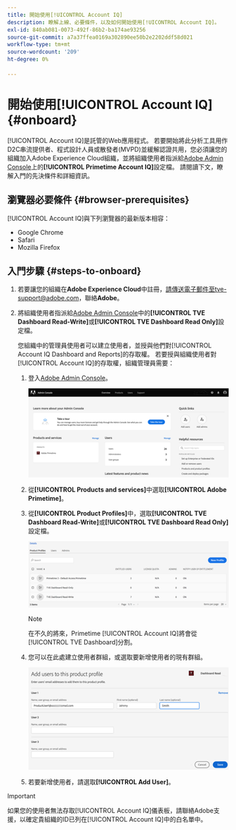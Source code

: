 ```yaml
---
title: 開始使用[!UICONTROL Account IQ]
description: 瞭解上線、必要條件，以及如何開始使用[!UICONTROL Account IQ]。
exl-id: 840ab081-0073-492f-86b2-ba174ae93256
source-git-commit: a7a37ffea0169a302890ee50b2e2202ddf58d021
workflow-type: tm+mt
source-wordcount: '209'
ht-degree: 0%

---
```


# 開始使用[!UICONTROL Account IQ] {#onboard}

[!UICONTROL Account IQ]是託管的Web應用程式。 若要開始將此分析工具用作D2C串流提供者、程式設計人員或散發者(MVPD)並緩解認證共用，您必須讓您的組織加入Adobe Experience Cloud組織，並將組織使用者指派給[Adobe Admin Console](https://adminconsole.adobe.com/)上的&#x200B;**[!UICONTROL Primetime Account IQ]**&#x200B;設定檔。 請閱讀下文，瞭解入門的先決條件和詳細資訊。

## 瀏覽器必要條件 {#browser-prerequisites}

[!UICONTROL Account IQ]與下列瀏覽器的最新版本相容：

* Google Chrome
* Safari
* Mozilla Firefox

## 入門步驟 {#steps-to-onboard}

1. 若要讓您的組織在&#x200B;**Adobe Experience Cloud**&#x200B;中註冊，請傳送電子郵件至tve-support@adobe.com，聯絡&#x200B;**Adobe**。

1. 將組織使用者指派給[Adobe Admin Console](https://adminconsole.adobe.com/)中的&#x200B;**[!UICONTROL TVE Dashboard Read-Write]**&#x200B;或&#x200B;**[!UICONTROL TVE Dashboard Read Only]**&#x200B;設定檔。

   您組織中的管理員使用者可以建立使用者，並授與他們對[!UICONTROL Account IQ Dashboard and Reports]的存取權。 若要授與組織使用者對[!UICONTROL Account IQ]的存取權，組織管理員需要：

   1. 登入[Adobe Admin Console](https://adminconsole.adobe.com/)。


      ![](assets/admin-console.png)

   1. 從&#x200B;**[!UICONTROL Products and services]**&#x200B;中選取&#x200B;**[!UICONTROL Adobe Primetime]**。

   1. 從&#x200B;**[!UICONTROL Product Profiles]**&#x200B;中，選取&#x200B;**[!UICONTROL TVE Dashboard Read-Write]**&#x200B;或&#x200B;**[!UICONTROL TVE Dashboard Read Only]**&#x200B;設定檔。

      ![](assets/product-profiles.png)

      >[!NOTE]
      >
      >在不久的將來，Primetime [!UICONTROL Account IQ]將會從[!UICONTROL TVE Dashboard]分割。

   1. 您可以在此處建立使用者群組，或選取要新增使用者的現有群組。

      ![](assets/add-users-2profile.png)

   1. 若要新增使用者，請選取&#x200B;**[!UICONTROL Add User]**。

>[!IMPORTANT]
>
>如果您的使用者無法存取[!UICONTROL Account IQ]儀表板，請聯絡Adobe支援，以確定貴組織的ID已列在[!UICONTROL Account IQ]中的白名單中。
